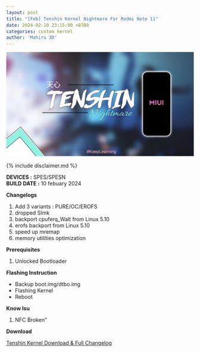 ```yaml
---
layout: post
title: "[Feb] Tenshin Kernel Nightmare For Redmi Note 11"
date: 2024-02-10 23:15:00 +0700
categories: custom kernel
author: 'Mahiru 30'
---
```

![Exthm Banner](/assets/images/banner/tenshinv3.jpg)

{% include disclaimer.md %}

**DEVICES :** SPES/SPESN<br>
**BUILD DATE :** 10 febuary 2024<br>

**Changelogs**
<ol>
    <li>Add 3 variants : PURE/OC/EROFS</li>
    <li>dropped Slmk</li>
    <li>backport cpuferq_Walt from Linux 5.10</li>
    <li>erofs backport from Linux 5.10</li>
    <li>speed up mremap</li>
    <li>memory utilities optimization
</li>
</ol>

**Prerequisites**
<ol>
    <li>Unlocked Bootloader</li>
</ol>

**Flashing Instruction**
<ul>
    <li>Backup boot.img/dtbo.img</li>
    <li>Flashing Kernel</li>
    <li>Reboot</li>
</ul>

**Know Isu**
<ol>
    <li>NFC Broken"</li>
</ol>

**Download**

[Tenshin Kernel Download & Full Changelog](https://github.com/Renzprjkt/Kernel_Archive/releases)




